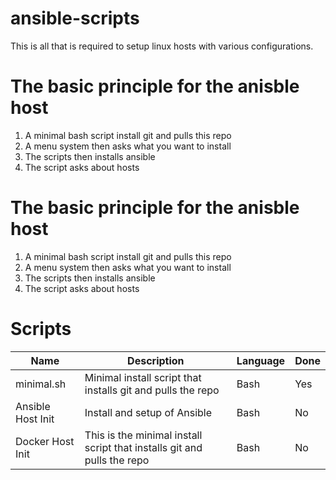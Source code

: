 # ansible-scripts

This is all that is required to setup linux hosts with various configurations.

# The basic principle for the anisble host
1. A minimal bash script install git and pulls this repo
2. A menu system then asks what you want to install
3. The scripts then installs ansible
4. The script asks about hosts

# The basic principle for the anisble host
1. A minimal bash script install git and pulls this repo
2. A menu system then asks what you want to install
3. The scripts then installs ansible
4. The script asks about hosts

# Scripts

| Name | Description | Language | Done |
|---|---|---|---|
| minimal.sh | Minimal install script that installs git and pulls the repo | Bash | Yes |
| Ansible Host Init | Install and setup of Ansible | Bash | No |
| Docker Host Init | This is the minimal install script that installs git and pulls the repo | Bash | No |
